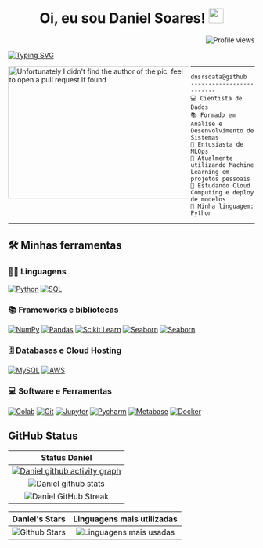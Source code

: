 <h1 align="center">
Oi, eu sou Daniel Soares!
  <img src="https://media.giphy.com/media/hvRJCLFzcasrR4ia7z/giphy.gif" width="30"></h1>
 <!--<img src="https://komarev.com/ghpvc/?username=I-am-vishalmaurya&label=Profile%20Views&color=0e75b6&style=flat" align='right' alt="vishalmaurya" />-->
 <img src="https://komarev.com/ghpvc/?username=dnsrsdata&style=flat-square" alt="Profile views" align='right'/> <a href="https://github.com/dnsrsdata"> </a> 
<br/>

<!-- Typing SVG by DenverCoder1 - https://github.com/DenverCoder1/readme-typing-svg -->
<p align="justify">
  <a href="https://git.io/typing-svg"><img src="https://readme-typing-svg.demolab.com?font=Fira+Code&pause=1000&width=435&lines=Cientista+de+dados;Sempre+aprendendo+coisas+novas" alt="Typing SVG" /></a>
</p>

<img align="left" src="https://media.tenor.com/nVN3rFQ9JacAAAAC/anime-aesthetic.gif" alt="Unfortunately I didn't find the author of the pic, feel to open a pull request if found" width="370" height='270' />
<hr>

```
dnsrsdata@github
-------------------------
💻 Cientista de Dados
📚 Formado em Análise e Desenvolvimento de Sistemas
📝 Entusiasta de MLOps
🔭 Atualmente utilizando Machine Learning em projetos pessoais 
🌱 Estudando Cloud Computing e deploy de modelos
🌟 Minha linguagem: Python
```
<hr>


## 🛠️ Minhas ferramentas

### 👨‍💻 Linguagens

<p>
    <a href="https://github.com/search?q=user%3ADenverCoder1+is%3Arepo+language%3Apython"><img alt="Python" src="https://img.shields.io/badge/Python%20-%2314354C.svg?logo=python&logoColor=white"></a>
    <a href="https://github.com/search?q=user%3ADenverCoder1+is%3Arepo+language%3Asql"><img alt="SQL" src="https://img.shields.io/badge/SQL%20-%23025E8C.svg?logo=amazon-dynamodb&logoColor=white"></a>

### :books: Frameworks e bibliotecas 

<p>
    <a href="#"><img alt="NumPy" src="https://img.shields.io/badge/Numpy%20-%23013243.svg?logo=numpy&logoColor=white"></a>
    <a href="#"><img alt="Pandas" src="https://img.shields.io/badge/Pandas%20-%23150458.svg?logo=pandas&logoColor=white"></a>
    <a href="#"><img alt="Scikit Learn" src="https://img.shields.io/badge/Scikit_Learn-ffffff.svg?logo=scikitlearn&logoColor=orange"></a>
    <a href="#"><img alt="Seaborn" src="https://img.shields.io/badge/Seaborn%20-%23013243.svg?logo=seaborn&logoColor=white"></a>
    <a href="#"><img alt="Seaborn" src="https://img.shields.io/badge/PySpark-ffffff.svg?logo=apache-spark&logoColor=orange"></a>
  
</p>

### 🗄️ Databases e Cloud Hosting

<p>
    <a href="#"><img alt="MySQL" src="https://img.shields.io/badge/MySQL-00000F?style=for-the-badge&logo=mysql&logoColor=white"></a>
    <a href="#"><img alt="AWS" src ="https://img.shields.io/badge/AWS-0089D6?style=for-the-badge&logo=Amazon&logoColor=white"></a>
</p>

### 💻 Software e Ferramentas

<p>
    <a href="#"><img alt="Colab" src="https://img.shields.io/badge/Colab-00b56a.svg?logo=google-colab&logoColor=white"></a>
    <a href="#"><img alt="Git" src="https://img.shields.io/badge/Git%20-%23F05033.svg?logo=git&logoColor=white"></a>
    <a href="#"><img alt="Jupyter" src="https://img.shields.io/badge/Jupyter-%23F37626.svg?logo=Jupyter&logoColor=white"></a>
    <a href="#"><img alt="Pycharm" src="https://img.shields.io/badge/VS_Code-ffffff.svg?logo=visualstudio&logoColor=blue"></a>
    <a href="#"><img alt="Metabase" src="https://img.shields.io/badge/Metabase-ffffff.svg?logo=Metabase&logoColor=blue"></a>
    <a href="#"><img alt="Docker" src="https://img.shields.io/badge/Docker-FFFFFF.svg?logo=Docker&logoColor=blue"></a>
</p>

## GitHub Status


|                                                                     Status Daniel                                                                     |
|:------------------------------------------------------------------------------------------------------------------------------------------------------:|
| [![Daniel github activity graph](https://github-readme-activity-graph.vercel.app/graph?username=dnsrsdata&theme=react-dark&custom_title=Contribuições%20nos%20ultimos%20dias&hide_border=true)](https://github.com/ashutosh00710/github-readme-activity-graph) |
| ![Daniel github stats](https://github-readme-stats-sigma-five.vercel.app/api?username=dnsrsdata&show_icons=true&theme=react  )              | 
| ![Daniel GitHub Streak](https://github-readme-streak-stats.herokuapp.com/?user=dnsrsdata&theme=react )                    | 
    
    
|                                                                                                      Daniel's Stars                                                                                                       |                                                           Linguagens mais utilizadas                                                           |      
|:-------------------------------------------------------------------------------------------------------------------------------------------------------------------------------------------------------------------------:|:---------------------------------------------------------------------------------------------------------------------------------:|
| ![Github Stars](https://github-readme-stats-sigma-five.vercel.app/api?username=dnsrsdata&show_icons=true&locale=en&count_private=true&hide_rank=true&custom_title=My%20GitHub%20Stats&disable_animations=true&theme=react) | ![Linguagens mais usadas](https://github-readme-stats-sigma-five.vercel.app/api/top-langs/?username=dnsrsdata&theme=react&layout=compact) |
